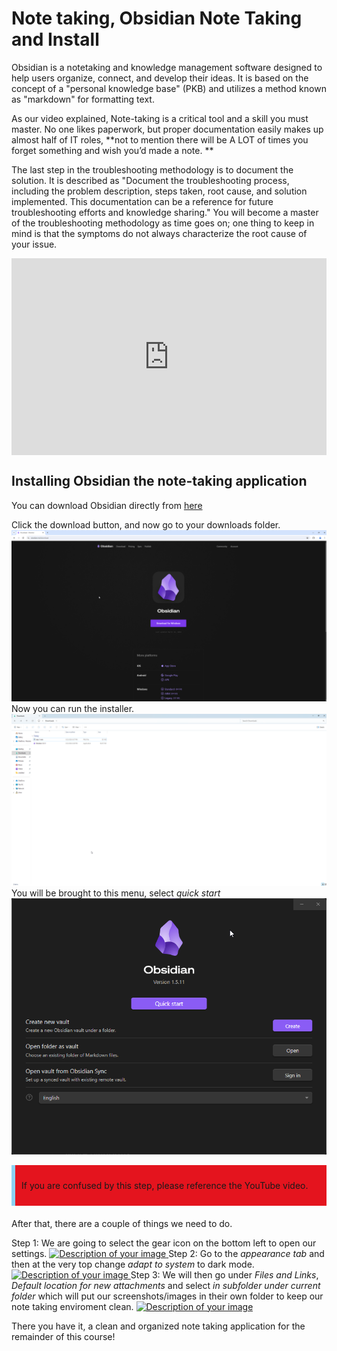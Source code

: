 # Note taking, Obsidian Note Taking and Install 

Obsidian is a notetaking and knowledge management software designed to help users organize, connect, and develop their ideas. It is based on the concept of a "personal knowledge base" (PKB) and utilizes a method known as "markdown" for formatting text.

As our video explained, Note-taking is a critical tool and a skill you must master. No one likes paperwork, but proper documentation easily makes up almost half of IT roles, **not to mention there will be A LOT of times you forget something and wish you’d made a note. **

The last step in the troubleshooting methodology is to document the solution. It is described as "Document the troubleshooting process, including the problem description, steps taken, root cause, and solution implemented. This documentation can be a reference for future troubleshooting efforts and knowledge sharing." You will become a master of the troubleshooting methodology as time goes on; one thing to keep in mind is that the symptoms do not always characterize the root cause of your issue. 

<div style="display: flex; justify-content: center; align-items: center; height: 100%;">
    <iframe width="560" height="315" src="https://www.youtube.com/embed/1yVyse8Z2SY?si=lFUH1d1lKCqYccYi" frameborder="0" allow="accelerometer; autoplay; clipboard-write; encrypted-media; gyroscope; picture-in-picture" allowfullscreen></iframe>
</div>

## Installing Obsidian the note-taking application
You can download Obsidian directly from [here](https://obsidian.md/download)

Click the download button, and now go to your downloads folder.
<a href="/images/EP0_notekeeping/step_1_note.png" class="image-expand">
    <img src="/images/EP0_notekeeping/step_1_note.png" alt="Description of your image">
</a>
Now you can run the installer.
<a href="/images/EP0_notekeeping/step_2_note.png" class="image-expand">
    <img src="/images/EP0_notekeeping/step_2_note.png" alt="Description of your image">
</a>
You will be brought to this menu, select *quick start*
<a href="/images/EP0_notekeeping/step_3_note.png" class="image-expand">
    <img src="/images/EP0_notekeeping/step_3_note.png" alt="Description of your image">
</a>
<!DOCTYPE html>
<html lang="en">
<head>
<meta charset="UTF-8">
<meta name="viewport" content="width=device-width, initial-scale=1.0">

<title>Warning Box Example</title>

<style>
.warning-box {
    background-color: #E4141E; /* Light red background color */
    border-left: 6px solid #8CD2F4; /* Red border on the left side */
    padding: 10px; /* Padding inside the box */
    margin-bottom: 20px; /* Margin at the bottom to separate from other content */
}
</style>
</head>
<body>

<div class="warning-box">
    <p>If you are confused by this step, please reference the YouTube video.</p>
</div>

</body>
</html>
After that, there are a couple of things we need to do. 

Step 1: We are going to select the gear icon on the bottom left to open our settings.
<a href="/images/EP0_notekeeping/step 4_1.1.1.png" class="image-expand">
    <img src="/images/EP0_notekeeping/step 4_1.1.1.png" alt="Description of your image">
</a>
Step 2: Go to the *appearance tab* and then at the very top change *adapt to system* to dark mode.
<a href="/images/EP0_notekeeping/step 5_1.1.1_1.1.2.png" class="image-expand">
    <img src="/images/EP0_notekeeping/step 5_1.1.1_1.1.2.png" alt="Description of your image">
</a>
Step 3: We will then go under *Files and Links*, *Default location for new attachments* and select *in subfolder under current folder* which will put our screenshots/images in their own folder to keep our note taking enviroment clean.
<a href="/images/EP0_notekeeping/step 6_1.1.1_1.1.2_1.1.3.png" class="image-expand">
    <img src="/images/EP0_notekeeping/step 6_1.1.1_1.1.2_1.1.3.png" alt="Description of your image">
</a>

There you have it, a clean and organized note taking application for the remainder of this course!